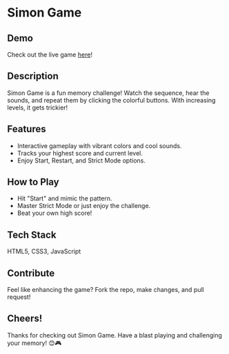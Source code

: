 # Simon Game

## Demo
Check out the live game [here](https://v0-memory-maestro-development.vercel.app/)!

## Description
Simon Game is a fun memory challenge! Watch the sequence, hear the sounds, and repeat them by clicking the colorful buttons. With increasing levels, it gets trickier!

## Features
- Interactive gameplay with vibrant colors and cool sounds.
- Tracks your highest score and current level.
- Enjoy Start, Restart, and Strict Mode options.


## How to Play
- Hit "Start" and mimic the pattern.
- Master Strict Mode or just enjoy the challenge.
- Beat your own high score!

## Tech Stack
HTML5, CSS3, JavaScript

## Contribute
Feel like enhancing the game? Fork the repo, make changes, and pull request!

## Cheers!
Thanks for checking out Simon Game. Have a blast playing and challenging your memory! 😊🎮
